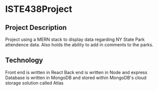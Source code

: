 # ISTE438Project
## Project Description
Project using a MERN stack to display data regarding NY State Park attendence data. 
Also holds the ability to add in comments to the parks.
## Technology
Front end is written in React
Back end is written in Node and express
Database is written in MongoDB and stored within MongoDB's cloud storage solution called Atlas
